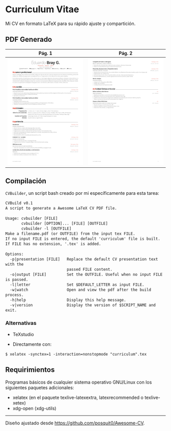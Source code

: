 Curriculum Vitae
================

Mi CV en formato LaTeX para su rápido ajuste y compartición.

## PDF Generado

| Pág. 1 | Pág. 2 |
|:---:|:---:|
| [![Descargar PDF](images/preview-1.png?raw=true)](curriculum.pdf?raw=true "Descargar el PDF")  | [![Descargar PDF](images/preview-2.png?raw=true)](curriculum.pdf?raw=true "Descargar el PDF") |

## Compilación

`CVBuilder`, un script bash creado por mi específicamente para esta tarea:

```command
CVBuild v0.1
A script to generate a Awesome LaTeX CV PDF file.

Usage: cvbuilder [FILE]
       cvbuilder [OPTION]... [FILE] [OUTFILE]
       cvbuilder -l [OUTFILE]
Make a filename.pdf (or OUTFILE) from the input tex FILE.
If no input FILE is entered, the default 'curriculum' file is built.
If FILE has no extension, '.tex' is added.

Options:
  -p|presentation [FILE]   Replace the default CV presentation text with the
                           passed FILE content.
  -o|output [FILE]         Set the OUTFILE. Useful when no input FILE is passed.
  -l|letter                Set $DEFAULT_LETTER as input FILE.
  -w|watch                 Open and view the pdf after the build process.
  -h|help                  Display this help message.
  -v|version               Display the version of $SCRIPT_NAME and exit.
```

### Alternativas

* TeXstudio

* Directamente con:
```command
$ xelatex -synctex=1 -interaction=nonstopmode "curriculum".tex
```

## Requirimientos

Programas básicos de cualquier sistema operativo GNU/Linux con los siguientes
paquetes adicionales:

* xelatex (en el paquete texlive-latexextra, latexrecommended o texlive-xetex)
* xdg-open (xdg-utils)

---

Diseño ajustado desde https://github.com/posquit0/Awesome-CV.
